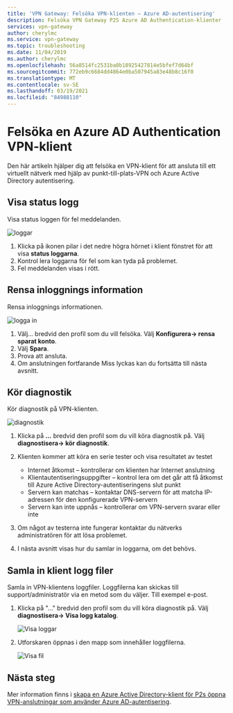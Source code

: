 ```yaml
---
title: 'VPN Gateway: Felsöka VPN-klienten – Azure AD-autentisering'
description: Felsöka VPN Gateway P2S Azure AD Authentication-klienter
services: vpn-gateway
author: cherylmc
ms.service: vpn-gateway
ms.topic: troubleshooting
ms.date: 11/04/2019
ms.author: cherylmc
ms.openlocfilehash: 56a8514fc2531ba0b18925427814e5bfef7d64bf
ms.sourcegitcommit: 772eb9c6684dd4864e0ba507945a83e48b8c16f0
ms.translationtype: MT
ms.contentlocale: sv-SE
ms.lasthandoff: 03/19/2021
ms.locfileid: "84988110"
---
```

# <a name="troubleshoot-an-azure-ad-authentication-vpn-client"></a>Felsöka en Azure AD Authentication VPN-klient

Den här artikeln hjälper dig att felsöka en VPN-klient för att ansluta till ett virtuellt nätverk med hjälp av punkt-till-plats-VPN och Azure Active Directory autentisering.

## <a name="view-status-log"></a><a name="status"></a>Visa status logg

Visa status loggen för fel meddelanden.

![loggar](./media/troubleshoot-ad-vpn-client/1.png)

1. Klicka på ikonen pilar i det nedre högra hörnet i klient fönstret för att visa **status loggarna**.
2. Kontrol lera loggarna för fel som kan tyda på problemet.
3. Fel meddelanden visas i rött.

## <a name="clear-sign-in-information"></a><a name="clear"></a>Rensa inloggnings information

Rensa inloggnings informationen.

![logga in](./media/troubleshoot-ad-vpn-client/2.png)

1. Välj... bredvid den profil som du vill felsöka. Välj **Konfigurera-> rensa sparat konto**.
2. Välj **Spara**.
3. Prova att ansluta.
4. Om anslutningen fortfarande Miss lyckas kan du fortsätta till nästa avsnitt.

## <a name="run-diagnostics"></a><a name="diagnostics"></a>Kör diagnostik

Kör diagnostik på VPN-klienten.

![diagnostik](./media/troubleshoot-ad-vpn-client/3.png)

1. Klicka på **...** bredvid den profil som du vill köra diagnostik på. Välj **diagnostisera-> kör diagnostik**.
2. Klienten kommer att köra en serie tester och visa resultatet av testet

   * Internet åtkomst – kontrollerar om klienten har Internet anslutning
   * Klientautentiseringsuppgifter – kontrol lera om det går att få åtkomst till Azure Active Directory-autentiseringens slut punkt
   * Servern kan matchas – kontaktar DNS-servern för att matcha IP-adressen för den konfigurerade VPN-servern
   * Servern kan inte uppnås – kontrollerar om VPN-servern svarar eller inte
3. Om något av testerna inte fungerar kontaktar du nätverks administratören för att lösa problemet.
4. I nästa avsnitt visas hur du samlar in loggarna, om det behövs.

## <a name="collect-client-log-files"></a><a name="logfiles"></a>Samla in klient logg filer

Samla in VPN-klientens loggfiler. Loggfilerna kan skickas till support/administratör via en metod som du väljer. Till exempel e-post.

1. Klicka på "..." bredvid den profil som du vill köra diagnostik på. Välj **diagnostisera-> Visa logg katalog**.

   ![Visa loggar](./media/troubleshoot-ad-vpn-client/4.png)
2. Utforskaren öppnas i den mapp som innehåller loggfilerna.

   ![Visa fil](./media/troubleshoot-ad-vpn-client/5.png)

## <a name="next-steps"></a>Nästa steg

Mer information finns i [skapa en Azure Active Directory-klient för P2s öppna VPN-anslutningar som använder Azure AD-autentisering](openvpn-azure-ad-tenant.md).